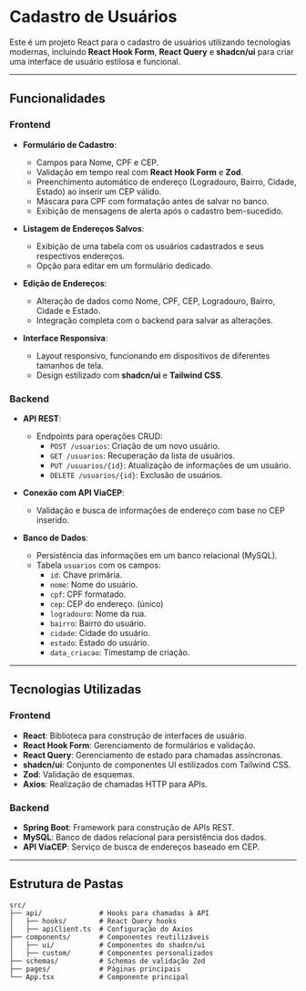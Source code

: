 # Cadastro de Usuários

Este é um projeto React para o cadastro de usuários utilizando tecnologias modernas, incluindo **React Hook Form**, **React Query** e **shadcn/ui** para criar uma interface de usuário estilosa e funcional.

---

## Funcionalidades

### Frontend
- **Formulário de Cadastro**:
  - Campos para Nome, CPF e CEP.
  - Validação em tempo real com **React Hook Form** e **Zod**.
  - Preenchimento automático de endereço (Logradouro, Bairro, Cidade, Estado) ao inserir um CEP válido.
  - Máscara para CPF com formatação antes de salvar no banco.
  - Exibição de mensagens de alerta após o cadastro bem-sucedido.

- **Listagem de Endereços Salvos**:
  - Exibição de uma tabela com os usuários cadastrados e seus respectivos endereços.
  - Opção para editar em um formulário dedicado.

- **Edição de Endereços**:
  - Alteração de dados como Nome, CPF, CEP, Logradouro, Bairro, Cidade e Estado.
  - Integração completa com o backend para salvar as alterações.

- **Interface Responsiva**:
  - Layout responsivo, funcionando em dispositivos de diferentes tamanhos de tela.
  - Design estilizado com **shadcn/ui** e **Tailwind CSS**.

### Backend
- **API REST**:
  - Endpoints para operações CRUD:
    - `POST /usuarios`: Criação de um novo usuário.
    - `GET /usuarios`: Recuperação da lista de usuários.
    - `PUT /usuarios/{id}`: Atualização de informações de um usuário.
    - `DELETE /usuarios/{id}`: Exclusão de usuários.

- **Conexão com API ViaCEP**:
  - Validação e busca de informações de endereço com base no CEP inserido.

- **Banco de Dados**:
  - Persistência das informações em um banco relacional (MySQL).
  - Tabela `usuarios` com os campos:
    - `id`: Chave primária.
    - `nome`: Nome do usuário.
    - `cpf`: CPF formatado.
    - `cep`: CEP do endereço. (único)
    - `logradouro`: Nome da rua.
    - `bairro`: Bairro do usuário.
    - `cidade`: Cidade do usuário.
    - `estado`: Estado do usuário.
    - `data_criacao`: Timestamp de criação.

---

## Tecnologias Utilizadas

### Frontend
- **React**: Biblioteca para construção de interfaces de usuário.
- **React Hook Form**: Gerenciamento de formulários e validação.
- **React Query**: Gerenciamento de estado para chamadas assíncronas.
- **shadcn/ui**: Conjunto de componentes UI estilizados com Tailwind CSS.
- **Zod**: Validação de esquemas.
- **Axios**: Realização de chamadas HTTP para APIs.

### Backend
- **Spring Boot**: Framework para construção de APIs REST.
- **MySQL**: Banco de dados relacional para persistência dos dados.
- **API ViaCEP**: Serviço de busca de endereços baseado em CEP.

---

## Estrutura de Pastas

```plaintext
src/
├── api/              # Hooks para chamadas à API
│   ├── hooks/        # React Query hooks
│   ├── apiClient.ts  # Configuração do Axios
├── components/       # Componentes reutilizáveis
│   ├── ui/           # Componentes do shadcn/ui
│   ├── custom/       # Componentes personalizados
├── schemas/          # Schemas de validação Zod
├── pages/            # Páginas principais
└── App.tsx           # Componente principal
